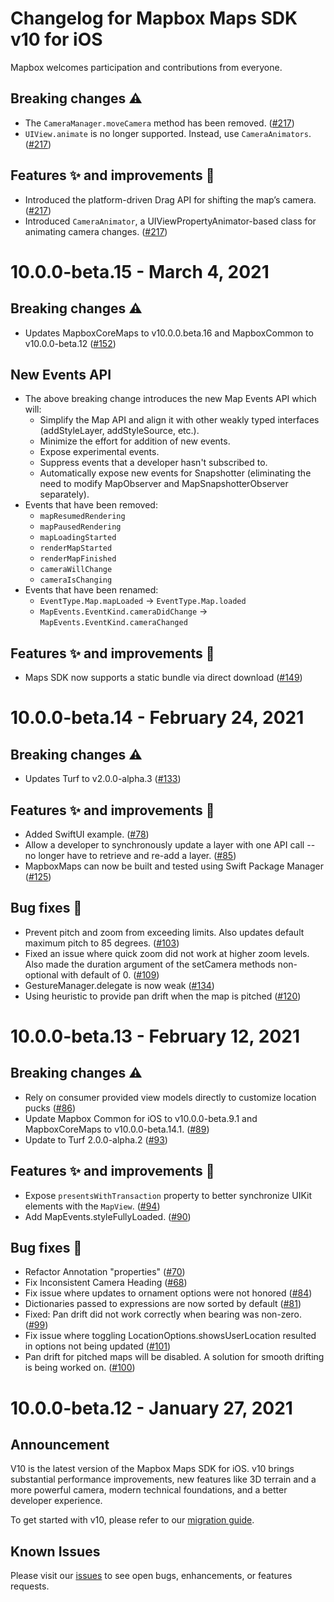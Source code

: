 # Changelog for Mapbox Maps SDK v10 for iOS

Mapbox welcomes participation and contributions from everyone.
## Breaking changes ⚠️
* The `CameraManager.moveCamera` method has been removed. ([#217](https://github.com/mapbox/mapbox-maps-ios/pull/217))
* `UIView.animate` is no longer supported. Instead, use `CameraAnimators`. ([#217](https://github.com/mapbox/mapbox-maps-ios/pull/217))

## Features ✨ and improvements 🏁
* Introduced the platform-driven Drag API for shifting the map’s camera.  ([#217](https://github.com/mapbox/mapbox-maps-ios/pull/217))
* Introduced `CameraAnimator`, a UIViewPropertyAnimator-based class for animating camera changes. ([#217](https://github.com/mapbox/mapbox-maps-ios/pull/217))

# 10.0.0-beta.15 - March 4, 2021

## Breaking changes ⚠️
* Updates MapboxCoreMaps to v10.0.0.beta.16 and MapboxCommon to v10.0.0-beta.12 ([#152](https://github.com/mapbox/mapbox-maps-ios/pull/152))

## New Events API
* The above breaking change introduces the new Map Events API which will:
    * Simplify the Map API and align it with other weakly typed interfaces (addStyleLayer, addStyleSource, etc.).
    * Minimize the effort for addition of new events.
    * Expose experimental events.
    * Suppress events that a developer hasn't subscribed to.
    * Automatically expose new events for Snapshotter (eliminating the need to modify MapObserver and MapSnapshotterObserver separately).
* Events that have been removed:
    * `mapResumedRendering`
    * `mapPausedRendering`
    * `mapLoadingStarted`
    * `renderMapStarted` 
    * `renderMapFinished`
    * `cameraWillChange`
    * `cameraIsChanging`
* Events that have been renamed:
    * `EventType.Map.mapLoaded` -> `EventType.Map.loaded`
    * `MapEvents.EventKind.cameraDidChange` -> `MapEvents.EventKind.cameraChanged`

## Features ✨ and improvements 🏁
* Maps SDK now supports a static bundle via direct download ([#149](https://github.com/mapbox/mapbox-maps-ios/pull/149))

# 10.0.0-beta.14 - February 24, 2021

## Breaking changes ⚠️
* Updates Turf to v2.0.0-alpha.3 ([#133](https://github.com/mapbox/mapbox-maps-ios/pull/133))

## Features ✨ and improvements 🏁
* Added SwiftUI example. ([#78](https://github.com/mapbox/mapbox-maps-ios/pull/78))
* Allow a developer to synchronously update a layer with one API call -- no longer have to retrieve and re-add a layer. ([#85](https://github.com/mapbox/mapbox-maps-ios/pull/85))
* MapboxMaps can now be built and tested using Swift Package Manager ([#125](https://github.com/mapbox/mapbox-maps-ios/pull/125))

## Bug fixes 🐞
* Prevent pitch and zoom from exceeding limits. Also updates default maximum pitch to 85 degrees. ([#103](https://github.com/mapbox/mapbox-maps-ios/pull/103))
* Fixed an issue where quick zoom did not work at higher zoom levels. Also made the duration argument of the setCamera methods non-optional with default of 0. ([#109](https://github.com/mapbox/mapbox-maps-ios/pull/109))
* GestureManager.delegate is now weak ([#134](https://github.com/mapbox/mapbox-maps-ios/pull/134))
* Using heuristic to provide pan drift when the map is pitched ([#120](https://github.com/mapbox/mapbox-maps-ios/pull/120))

# 10.0.0-beta.13 - February 12, 2021

## Breaking changes ⚠️
* Rely on consumer provided view models directly to customize location pucks  ([#86](https://github.com/mapbox/mapbox-maps-ios/pull/86))
* Update Mapbox Common for iOS to v10.0.0-beta.9.1 and MapboxCoreMaps to v10.0.0-beta.14.1. ([#89](https://github.com/mapbox/mapbox-maps-ios/pull/89))
* Update to Turf 2.0.0-alpha.2 ([#93](https://github.com/mapbox/mapbox-maps-ios/pull/93))

## Features ✨ and improvements 🏁
* Expose `presentsWithTransaction` property to better synchronize UIKit elements with the `MapView`. ([#94](https://github.com/mapbox/mapbox-maps-ios/pull/94))
* Add MapEvents.styleFullyLoaded.  ([#90](https://github.com/mapbox/mapbox-maps-ios/pull/90))


## Bug fixes 🐞
* Refactor Annotation "properties" ([#70](https://github.com/mapbox/mapbox-maps-ios/pull/70))
* Fix Inconsistent Camera Heading ([#68](https://github.com/mapbox/mapbox-maps-ios/pull/68))
* Fix issue where updates to ornament options were not honored ([#84](https://github.com/mapbox/mapbox-maps-ios/pull/84))
* Dictionaries passed to expressions are now sorted by default ([#81](https://github.com/mapbox/mapbox-maps-ios/pull/81))
* Fixed: Pan drift did not work correctly when bearing was non-zero. ([#99](https://github.com/mapbox/mapbox-maps-ios/pull/99))
* Fix issue where toggling LocationOptions.showsUserLocation resulted in options not being updated ([#101](https://github.com/mapbox/mapbox-maps-ios/pull/101))
* Pan drift for pitched maps will be disabled. A solution for smooth drifting is being worked on. ([#100](https://github.com/mapbox/mapbox-maps-ios/pull/100))


# 10.0.0-beta.12 - January 27, 2021

## Announcement

V10 is the latest version of the Mapbox Maps SDK for iOS. v10 brings substantial performance improvements, new features like 3D terrain and a more powerful camera, modern technical foundations, and a better developer experience.

To get started with v10, please refer to our [migration guide](https://docs.mapbox.com/ios/beta/maps/guides/migrate-to-v10/).

## Known Issues

Please visit our [issues](https://github.com/mapbox/mapbox-maps-ios/issues) to see open bugs, enhancements, or features requests.
